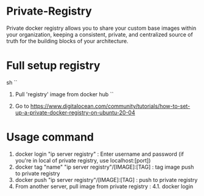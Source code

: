 # Private-Registry
Private docker registry allows you to share your custom base images within your organization, keeping a consistent, private, and centralized source of truth for the building blocks of your architecture.

# Full setup registry
sh ``
1. Pull 'registry' image from docker hub
``

2. Go to https://www.digitalocean.com/community/tutorials/how-to-set-up-a-private-docker-registry-on-ubuntu-20-04 

# Usage command
1. docker login "ip server registry" : Enter username and password (if you're in local of private registry, use localhost:[port])
2. docker tag "name" "ip server registry"/[IMAGE]:[TAG] : tag image push to private registry
3. docker push "ip server registry"/[IMAGE]:[TAG] : push to private registry
4. From another server, pull image from private registry :
   4.1. docker login 
